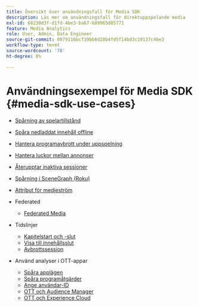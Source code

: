 ```yaml
---
title: Översikt över användningsfall för Media SDK
description: Läs mer om användningsfall för direktuppspelande media
exl-id: 68230d3f-d1fd-4be3-ba67-689965d85771
feature: Media Analytics
role: User, Admin, Data Engineer
source-git-commit: 0079116bcf39bb6d20b4fd5f14bd3c19137c46e3
workflow-type: tm+mt
source-wordcount: '78'
ht-degree: 0%

---
```


# Användningsexempel för Media SDK {#media-sdk-use-cases}

* [Spårning av spelartillstånd](/help/use-cases/player-state-tracking/player-state-overview.md)
* [Spåra nedladdat innehåll offline](/help/use-cases/track-downloaded-content.md)
* [Hantera programavbrott under uppspelning](/help/use-cases/cookbook/app-interrupts.md)
* [Hantera luckor mellan annonser](/help/use-cases/cookbook/fix-ad-play-ad.md)
* [Återupptar inaktiva sessioner](/help/use-cases/cookbook/resuming-inactive.md)
* [Spårning i SceneGraph (Roku)](/help/use-cases/cookbook/sdk-track-scenegraph.md)
* [Attribut för medieström](/help/use-cases/media-analytics-cookbook/media-dimensions.md)

* Federated
   * [Federated Media](/help/use-cases/federated-media.md)

* Tidslinjer
   * [Kapitelstart och -slut](/help/use-cases/timelines/chapter-start-end.md)
   * [Visa till innehållsslut](/help/use-cases/timelines/view-to-end-of-content.md)
   * [Avbrottssession](/help/use-cases/timelines/user-abandons-session.md)

* Använd analyser i OTT-appar
   * [Spåra applägen](/help/use-cases/analytics-with-ott/track-app-states.md)
   * [Spåra programåtgärder](/help/use-cases/analytics-with-ott/track-app-actions.md)
   * [Ange användar-ID](/help/use-cases/analytics-with-ott/set-user-ids.md)
   * [OTT och Audience Manager](/help/use-cases/analytics-with-ott/ott-am.md)
   * [OTT och Experience Cloud](/help/use-cases/analytics-with-ott/ott-experience-cloud.md)
